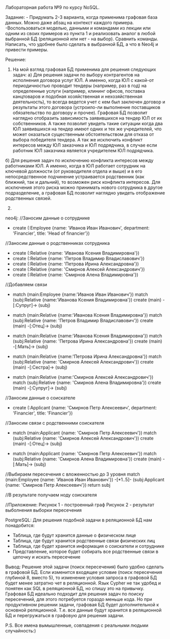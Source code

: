 Лабораторная работа №9 по курсу NoSQL.

Задание:
	- Придумать 2-3 варианта, когда применима графовая база данных. Можно даже абзац на контекст каждого примера.
	-Воспользоваться моделью, данными и командами из лекции или одним из своих примеров из пункта 1 и реализовать аналог в любой выбранной БД (реляционной или нет - на выбор). Сравнить команды.
Написать, что удобнее было сделать в выбранной БД, а что в Neo4j и привести примеры.

Решение:

1) На мой взгляд графовая БД применима для решения следующих задач:
а) Для решения задачи по выбору контрагентов на исполнения договора услуг ЮЛ. А именно, когда ЮЛ с какой-от периодичностью проводит тендеры (например, раз в год) на определенные услуги (например, клининг офисов, поставка канцтоваров и подобная хозяйственная и нехозяйственная деятельность), то всегда ведется учет с кем был заключен договор и результаты этого договора (устроило-ли выполнение поставщиков обязательство по договору и прочее). Графовая БД позволит наглядно отобразить зависимость заявившихся на тендер ЮЛ от их собственников. А также позволит увидеть такие ситуации когда два ЮЛ заявившихся на тендер имеют одних и тех же учредителей, что может оказаться существенным обстоятельством для отказа от выбора победителя тендера. А так же исключить конфликт интересов между ЮЛ заказчика и ЮЛ подрядчика, в случае если работник ЮЛ заказчика является учредителем ЮЛ подрядчика.

б) Для решения задач по исключению конфликта интересов между работниками ЮЛ. А именно, когда в ЮЛ работает сотрудник на ключевой должности (от руководителя отдела и выше) и в его непосредственное подчинение устраивается родственник (как ближний, так и дальний), то возможен риск конфликта интересов. Для исключения этого риска можно принимать нового сотрудника в другое подразделение, а графовая БД позволит наглядно увидеть отображение родственных связей.

2)
neo4j:
//Заносим данные о сотруднике
- create (:Employee {name: 'Иванов Иван Иванович', department: 'Financier', title: 'Head of financier'})

//Заносим данные о родственниках сотрудника
- create (:Relative {name: 'Иванова Ксения Владимировна'})
- create (:Relative {name: 'Петров Владимир Владиславович'})
- create (:Relative {name: 'Петрова Ирина Александровна'})
- create (:Relative {name: 'Смирнов Алексей Александрович'})
- create (:Relative {name: 'Смирнов Алена Владимировна'})

//Добавляем связи
- match (main:Employee {name:'Иванов Иван Иванович'})
  match (subj:Relative {name:'Иванова Ксения Владимировна'})
  create (main) -[:Супруг]-> (subj)

- match (main:Relative {name:'Иванова Ксения Владимировна'})
  match (subj:Relative {name: 'Петров Владимир Владиславович'})
  create (main) -[:Отец]-> (subj)

- match (main:Relative {name:'Иванова Ксения Владимировна'})
  match (subj:Relative {name: 'Петрова Ирина Александровна'})
  create (main) -[:Мать]-> (subj)
  
- match (main:Relative {name:'Петрова Ирина Александровна'})
  match (subj:Relative {name: 'Смирнов Алексей Александрович'})
  create (main) -[:Сестра]-> (subj)
  
- match (main:Relative {name:'Смирнов Алексей Александрович'})
  match (subj:Relative {name: 'Смирнов Алена Владимировна'})
  create (main) -[:Супруг]-> (subj)

//Заносим данные о соискателе
- create (:Applicant {name: 'Смирнов Петр Алексеевич', department: 'Financier', title: 'Financier'})

//Заносим связи с родственними соискателя
- match (main:Applicant {name: 'Смирнов Петр Алексеевич'})
  match (subj:Relative {name: 'Смирнов Алексей Александрович'})
  create (main) -[:Отец]-> (subj)
  
- match (main:Applicant {name: 'Смирнов Петр Алексеевич'})
  match (subj:Relative {name: 'Смирнов Алена Владимировна'})
  create (main) -[:Мать]-> (subj)

//Выбираем пересечения с вложенностью до 3 уровня
match (main:Employee {name: 'Иванов Иван Иванович'}) -[*1..5]- (subj:Applicant {name: 'Смирнов Петр Алексеевич'}) return subj

//В результате получаем ноду соискателя

//Приложение:
Рисунок 1 - построенный граф 
Рисунок 2 - результат выболнения выборки пересечения

PostgreSQL:
Для решения подобной задачи в реляционной БД нам понадобится:
- Таблица, где будут хранится данные о физическом лице
- Таблица, где будут хранится родственные связи физических лиц
- Таблица, где будет хранится информация о соискатели и сотруднике
- Представление, которое будет собирать все родственные связи в цепочку и искать пересечение

Вывод:
Решение этой задачи (поиск пересечения) было удобно сделать в графовой БД. 
Если изменится входящее условие (поиск пересечения глубиной 8, вместо 5), то изменение условия запроса в графовой БД будет менее затратно чет в реляционной.
Язык Cypher не так удобед и понятен как SQL в реляционной БД, но спишу это на привычку.
Графовая БД идеально подходит для решения задач по поиску пересечений, для этого потребуется гораздо меньше кода. Но при продуктивном решении задачи, 
графовая БД будет дополнительной к основной реляционной. Т.е. все данные будут хранится в реляционной БД и перегружаться в графовую для решения задачи.

P.S.
Все имена вымышленные, совпадения с реальными людьми случайность:)
